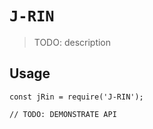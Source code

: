 # `J-RIN`

> TODO: description

## Usage

```
const jRin = require('J-RIN');

// TODO: DEMONSTRATE API
```
